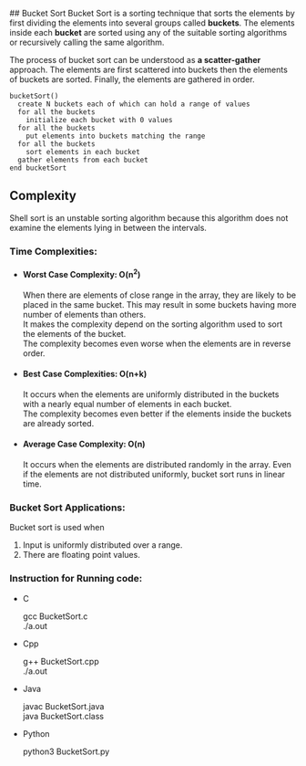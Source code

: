 
﻿##  Bucket Sort
Bucket Sort is a sorting technique that sorts the elements by first dividing the elements into several groups called **buckets**. The elements inside each **bucket** are sorted using any of the suitable sorting algorithms or recursively calling the same algorithm.

The process of bucket sort can be understood as **a scatter-gather** approach. The elements are first scattered into buckets then the elements of buckets are sorted. Finally, the elements are gathered in order.

    bucketSort()
	  create N buckets each of which can hold a range of values
	  for all the buckets
	    initialize each bucket with 0 values
	  for all the buckets
	    put elements into buckets matching the range
	  for all the buckets 
	    sort elements in each bucket
	  gather elements from each bucket
	end bucketSort

## Complexity
Shell sort is an unstable sorting algorithm because this algorithm does not examine the elements lying in between the intervals.
### Time Complexities:
* #### Worst Case Complexity: O(n<sup>2</sup>)
	When there are elements of close range in the array, they are likely to be placed in the same bucket. This may result in some buckets having more number of elements than others.  
It makes the complexity depend on the sorting algorithm used to sort the elements of the bucket.  
The complexity becomes even worse when the elements are in reverse order.
* #### Best Case Complexities: O(n+k)
	It occurs when the elements are uniformly distributed in the buckets with a nearly equal number of elements in each bucket.  
The complexity becomes even better if the elements inside the buckets are already sorted.
* #### Average Case Complexity: O(n)
	It occurs when the elements are distributed randomly in the array. Even if the elements are not distributed uniformly, bucket sort runs in linear time.

###  Bucket Sort Applications:
Bucket sort is used when
1. Input is uniformly distributed over a range.
2. There are floating point values.

###  Instruction for Running code:
 - C

     gcc BucketSort.c <br>
     ./a.out

 - Cpp
   

     g++ BucketSort.cpp<br>
     ./a.out

- Java
	

    javac BucketSort.java<br>
    java BucketSort.class

- Python

    python3 BucketSort\.py

  
